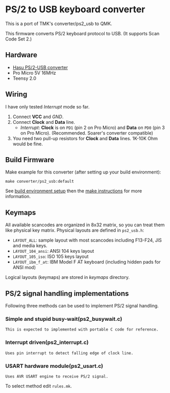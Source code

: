 PS/2 to USB keyboard converter
==============================
This is a port of TMK's converter/ps2_usb to QMK.

This firmware converts PS/2 keyboard protocol to USB. (It supports Scan Code Set 2.)

Hardware
--------
- [Hasu PS/2-USB converter](https://geekhack.org/index.php?topic=14618.0)
- Pro Micro 5V 16MHz
- Teensy 2.0

Wiring
-------------
I have only tested *Interrupt* mode so far.
1. Connect **VCC** and *GND*.
2. Connect **Clock** and **Data** line.
    - *Interrupt*:   **Clock** is on `PD1` (pin 2 on Pro Micro) and **Data** on `PD0` (pin 3 on Pro Micro). (Recommended. Soarer's converter compatible)
3. You need two pull-up resistors for **Clock** and **Data** lines. 1K-10K Ohm would be fine.

Build Firmware
--------------
Make example for this converter (after setting up your build environment):

    make converter/ps2_usb:default

See [build environment setup](https://docs.qmk.fm/#/getting_started_build_tools) then the [make instructions](https://docs.qmk.fm/#/getting_started_make_guide) for more information.

Keymaps
-------
All available scancodes are organized in 8x32 matrix, so you can treat them like physical key matrix. Physical layouts are defined in `ps2_usb.h`:

- `LAYOUT_ALL`: sample layout with most scancodes including F13-F24, JIS and media keys.
- `LAYOUT_104_ansi`: ANSI 104 keys layout
- `LAYOUT_105_iso`: ISO 105 keys layout
- `LAYOUT_ibm_f_at`: IBM Model F AT keyboard (including hidden pads for ANSI mod)

Logical layouts (keymaps) are stored in *keymaps* directory.

PS/2 signal handling implementations
------------------------------------
Following three methods can be used to implement PS/2 signal handling.

### Simple and stupid busy-wait(ps2_busywait.c)
    This is expected to implemented with portable C code for reference.
### Interrupt driven(ps2_interrupt.c)
    Uses pin interrupt to detect falling edge of clock line.
### USART hardware module(ps2_usart.c)
    Uses AVR USART engine to receive PS/2 signal.

To select method edit `rules.mk`.
